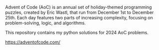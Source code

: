 Advent of Code (AoC) is an annual set of holiday-themed programming puzzles, created by Eric Wastl, that run from December 1st to December 25th. Each day features two parts of increasing complexity, focusing on problem-solving, logic, and algorithms.

This repository contains my python solutions for 2024 AoC problems.

https://adventofcode.com/
